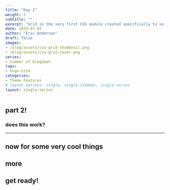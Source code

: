 ```yaml
---
title: "Day 2"
weight: 2
subtitle: ""
excerpt: "Grid is the very first CSS module created specifically to solve the layout problems we’ve all been hacking our way around for as long as we’ve been making websites."
date: 2019-07-02
author: "Eric Anderson"
draft: false
images:
- /blog/assets/css-grid-thumbnail.png
- /blog/assets/css-grid-cover.png
series:
- Summer of blogdown
tags:
- hugo-site
categories:
- Theme Features
# layout options: single, single-sidebar, single-series
layout: single-series
---
```


## part 2!

### does this work?

---

## now for some very cool things

## more

## get ready!